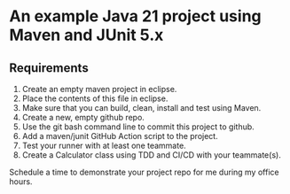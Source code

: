 # An example Java 21 project using Maven and JUnit 5.x

## Requirements

1. Create an empty maven project in eclipse.
2. Place the contents of this file in eclipse.
3. Make sure that you can build, clean, install and test using Maven.
4. Create a new, empty github repo.
5. Use the git bash command line to commit this project to github.
6. Add a maven/junit GitHub Action script to the project.
7. Test your runner with at least one teammate.
8. Create a Calculator class using TDD and CI/CD with your teammate(s).

Schedule a time to demonstrate your project repo for me during my office hours.
